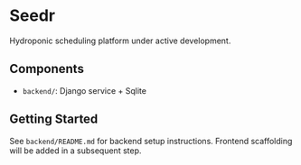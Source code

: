 # Seedr

Hydroponic scheduling platform under active development.

## Components

- `backend/`: Django service + Sqlite

## Getting Started

See `backend/README.md` for backend setup instructions. Frontend scaffolding will be added in a subsequent step.
